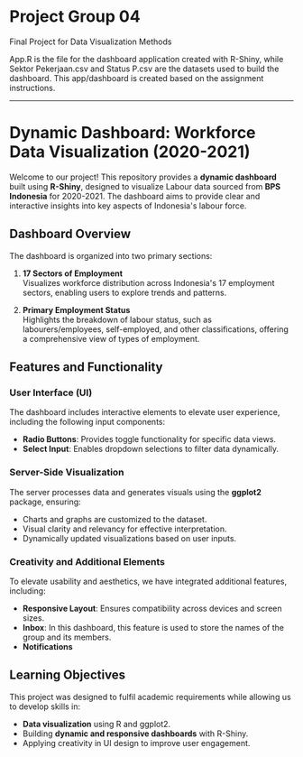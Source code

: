 # Project Group 04
Final Project for Data Visualization Methods

App.R is the file for the dashboard application created with R-Shiny, while Sektor Pekerjaan.csv and Status P.csv are the datasets used to build the dashboard. This app/dashboard is created based on the assignment instructions.

---
# Dynamic Dashboard: Workforce Data Visualization (2020-2021)

Welcome to our project! This repository provides a **dynamic dashboard** built using **R-Shiny**, designed to visualize Labour data sourced from **BPS Indonesia** for 2020-2021. The dashboard aims to provide clear and interactive insights into key aspects of Indonesia's labour force. 

## Dashboard Overview

The dashboard is organized into two primary sections:  
1. **17 Sectors of Employment**  
   Visualizes workforce distribution across Indonesia's 17 employment sectors, enabling users to explore trends and patterns.  

2. **Primary Employment Status**  
   Highlights the breakdown of labour status, such as labourers/employees, self-employed, and other classifications, offering a comprehensive view of types of employment.

## Features and Functionality

### User Interface (UI)
The dashboard includes interactive elements to elevate user experience, including the following input components:
- **Radio Buttons**: Provides toggle functionality for specific data views.
- **Select Input**: Enables dropdown selections to filter data dynamically.

### Server-Side Visualization
The server processes data and generates visuals using the **ggplot2** package, ensuring:
- Charts and graphs are customized to the dataset.
- Visual clarity and relevancy for effective interpretation.
- Dynamically updated visualizations based on user inputs.

### Creativity and Additional Elements
To elevate usability and aesthetics, we have integrated additional features, including:
- **Responsive Layout**: Ensures compatibility across devices and screen sizes.
- **Inbox**: In this dashboard, this feature is used to store the names of the group and its members.
- **Notifications**

## Learning Objectives
This project was designed to fulfil academic requirements while allowing us to develop skills in:
- **Data visualization** using R and ggplot2.
- Building **dynamic and responsive dashboards** with R-Shiny.
- Applying creativity in UI design to improve user engagement.
